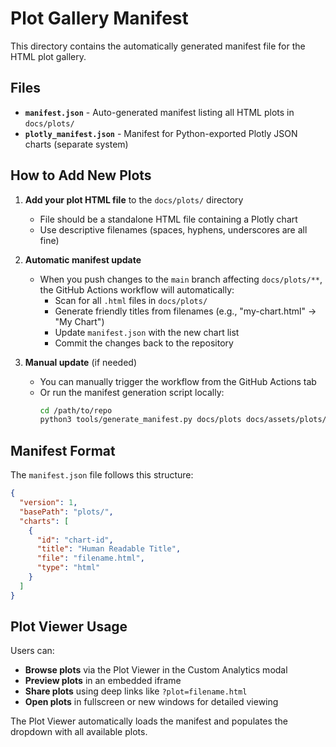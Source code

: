 # Plot Gallery Manifest

This directory contains the automatically generated manifest file for the HTML plot gallery.

## Files

- **`manifest.json`** - Auto-generated manifest listing all HTML plots in `docs/plots/`
- **`plotly_manifest.json`** - Manifest for Python-exported Plotly JSON charts (separate system)

## How to Add New Plots

1. **Add your plot HTML file** to the `docs/plots/` directory
   - File should be a standalone HTML file containing a Plotly chart
   - Use descriptive filenames (spaces, hyphens, underscores are all fine)

2. **Automatic manifest update**
   - When you push changes to the `main` branch affecting `docs/plots/**`, the GitHub Actions workflow will automatically:
     - Scan for all `.html` files in `docs/plots/`
     - Generate friendly titles from filenames (e.g., "my-chart.html" → "My Chart")
     - Update `manifest.json` with the new chart list
     - Commit the changes back to the repository

3. **Manual update** (if needed)
   - You can manually trigger the workflow from the GitHub Actions tab
   - Or run the manifest generation script locally:
     ```bash
     cd /path/to/repo
     python3 tools/generate_manifest.py docs/plots docs/assets/plots/manifest.json
     ```

## Manifest Format

The `manifest.json` file follows this structure:

```json
{
  "version": 1,
  "basePath": "plots/",
  "charts": [
    {
      "id": "chart-id",
      "title": "Human Readable Title",
      "file": "filename.html",
      "type": "html"
    }
  ]
}
```

## Plot Viewer Usage

Users can:
- **Browse plots** via the Plot Viewer in the Custom Analytics modal
- **Preview plots** in an embedded iframe
- **Share plots** using deep links like `?plot=filename.html`
- **Open plots** in fullscreen or new windows for detailed viewing

The Plot Viewer automatically loads the manifest and populates the dropdown with all available plots.